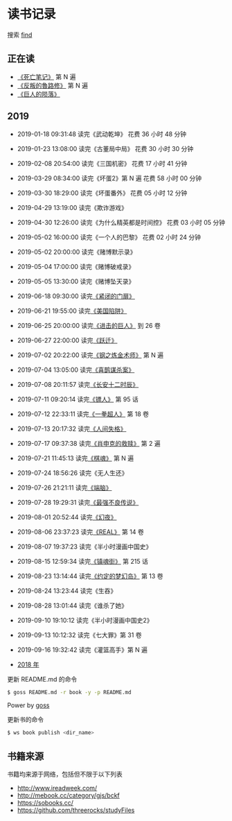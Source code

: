 # 读书记录

搜索 [find](https://github.com/wxnacy/book/find/master)

## 正在读

- [《死亡笔记》](https://vol.moe/comic/10236.htm) 第 N 遍
- [《反叛的魯路修》](https://vol.moe/comic/52992.htm) 第 N 遍
- [《巨人的陨落》](https://github.com/wxnacy/book/tree/master/book/%E5%B7%A8%E4%BA%BA%E7%9A%84%E9%99%A8%E8%90%BD)




## 2019

- 2019-01-18 09:31:48 读完《武动乾坤》                                             花费 36 小时 48 分钟
- 2019-01-23 13:08:00 读完《古董局中局》                                           花费 30 小时 30 分钟
- 2019-02-08 20:54:00 读完《三国机密》                                             花费 17 小时 41 分钟
- 2019-03-29 08:34:00 读完《坏蛋2》第 N 遍                                         花费 58 小时 00 分钟
- 2019-03-30 18:29:00 读完《坏蛋番外》                                             花费 05 小时 12 分钟
- 2019-04-29 13:19:00 读完《欺诈游戏》
- 2019-04-30 12:26:00 读完《为什么精英都是时间控》                                 花费 03 小时 05 分钟
- 2019-05-02 16:00:00 读完《一个人的巴黎》                                         花费 02 小时 24 分钟
- 2019-05-02 20:00:00 读完《赌博默示录》
- 2019-05-04 17:00:00 读完《赌博破戒录》
- 2019-05-05 13:30:00 读完《赌博坠天录》
- 2019-06-18 09:30:00 读完[《紧闭的门扉》](https://github.com/wxnacy/book/tree/master/book/%E7%B4%A7%E9%97%AD%E7%9A%84%E9%97%A8%E6%89%89-%E7%9F%B3%E6%8C%81%E6%B7%BA%E6%B5%B7)
- 2019-06-21 19:55:00 读完[《美国陷阱》](https://github.com/wxnacy/book/tree/master/book/%E7%BE%8E%E5%9B%BD%E9%99%B7%E9%98%B1)
- 2019-06-25 20:00:00 读完[《进击的巨人》](https://vol.moe/comic/10184.htm) 到 26 卷
- 2019-06-27 22:00:00 读完[《跃迁》](https://github.com/wxnacy/book/tree/master/book/%E8%B7%83%E8%BF%81%EF%BC%9A%E6%88%90%E4%B8%BA%E9%AB%98%E6%89%8B%E7%9A%84%E6%8A%80%E6%9C%AF-%E5%8F%A4%E5%85%B8)
- 2019-07-02 20:22:00 读完[《钢之炼金术师》](https://vol.moe/comic/10058.htm) 第 N 遍
- 2019-07-04 13:05:00 读完[《喜鹊谋杀案》](https://raw.githubusercontent.com/wxnacy/book/master/book/喜鹊谋杀案/喜鹊谋杀案.mobi)
- 2019-07-08 20:11:57 读完[《长安十二时辰》](https://github.com/wxnacy/book/tree/master/book/%E9%95%BF%E5%AE%89%E5%8D%81%E4%BA%8C%E6%97%B6%E8%BE%B0)
- 2019-07-11 09:20:14 读完[《镖人》](https://vol.moe/comic/52915.htm) 第 95 话
- 2019-07-12 22:33:11 读完[《一拳超人》](https://vol.moe/comic/50002.htm) 第 18 卷
- 2019-07-13 20:17:32 读完[《人间失格》](https://github.com/wxnacy/book/tree/master/book/%E4%BA%BA%E9%97%B4%E5%A4%B1%E6%A0%BC)
- 2019-07-17 09:37:38 读完[《肖申克的救赎》](https://github.com/wxnacy/book/tree/master/book/%E8%82%96%E7%94%B3%E5%85%8B%E7%9A%84%E6%95%91%E8%B5%8E-%E6%96%AF%E8%92%82%E8%8A%AC%C2%B7%E9%87%91) 第 2 遍
- 2019-07-21 11:45:13 读完[《棋魂》](https://vol.moe/comic/10137.htm) 第 N 遍
- 2019-07-24 18:56:26 读完《无人生还》
- 2019-07-26 21:21:11 读完[《端脑》](https://vol.moe/comic/51013.htm)
- 2019-07-28 19:29:31 读完[《最强不良传说》](https://vol.moe/comic/10297.htm)
- 2019-08-01 20:52:44 读完[《幻夜》](https://github.com/wxnacy/book/tree/master/book/%E5%B9%BB%E5%A4%9C)
- 2019-08-06 23:37:23 读完[《REAL》](https://vol.moe/comic/10203.htm) 第 14 卷
- 2019-08-07 19:37:23 读完《半小时漫画中国史》
- 2019-08-15 12:59:34 读完[《镇魂街》](https://vol.moe/comic/10294.htm) 第 215 话
- 2019-08-23 13:14:44 读完[《约定的梦幻岛》](https://vol.moe/comic/50357.htm) 第 13 卷
- 2019-08-24 13:23:44 读完《生吞》
- 2019-08-28 13:01:44 读完《谁杀了她》
- 2019-09-10 19:10:12 读完《半小时漫画中国史2》
- 2019-09-13 10:12:32 读完《七大罪》第 31 卷
- 2019-09-16 19:32:42 读完《灌篮高手》第 N 遍

- [2018 年](2018.md)

更新 README.md 的命令

```bash
$ goss README.md -r book -y -p README.md
```
Power by [goss](https://github.com/wxnacy/goss)

更新书的命令

```bash
$ ws book publish <dir_name>
```

## 书籍来源

书籍均来源于网络，包括但不限于以下列表

- http://www.ireadweek.com/
- http://mebook.cc/category/gjs/bckf
- https://sobooks.cc/
- https://github.com/threerocks/studyFiles

